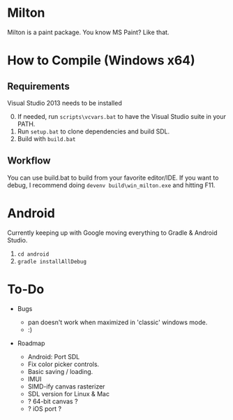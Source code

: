 Milton
======

Milton is a paint package. You know MS Paint? Like that.

How to Compile (Windows x64)
============================

Requirements
------------
Visual Studio 2013 needs to be installed

0. If needed, run `scripts\vcvars.bat` to have the Visual Studio suite in your PATH.
1. Run `setup.bat` to clone dependencies and build SDL.
2. Build with `build.bat`

Workflow
--------

You can use build.bat to build from your favorite editor/IDE. If you want to
debug, I recommend doing `devenv build\win_milton.exe` and hitting F11.

Android
=======
Currently keeping up with Google moving everything to Gradle & Android Studio.

1. `cd android`
2. `gradle installAllDebug`


To-Do
=====

* Bugs
    * pan doesn't work when maximized in 'classic' windows mode.
    * :)

* Roadmap
    * Android: Port SDL
    * Fix color picker controls.
    * Basic saving / loading.
    * IMUI
    * SIMD-ify canvas rasterizer
    * SDL version for Linux & Mac
    * ? 64-bit canvas ?
    * ? iOS port ?

